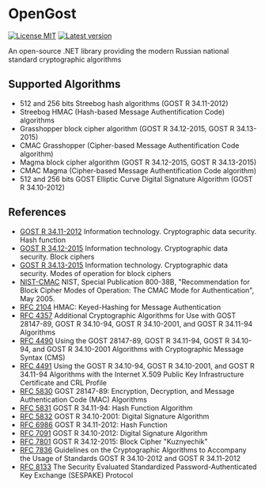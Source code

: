 # OpenGost

[![License MIT](https://img.shields.io/badge/license-MIT-blue.svg)](LICENSE)
[![Latest version](https://img.shields.io/nuget/v/OpenGost.Security.Cryptography.svg)](https://www.nuget.org/packages/OpenGost.Security.Cryptography)

An open-source .NET library providing the modern Russian national standard cryptographic algorithms


## Supported Algorithms

* 512 and 256 bits Streebog hash algorithms (GOST R 34.11-2012)
* Streebog HMAC (Hash-based Message Authentification Code) algorithms
* Grasshopper block cipher algorithm (GOST R 34.12-2015, GOST R 34.13-2015)
* CMAC Grasshopper (Cipher-based Message Authentification Code algorithm)
* Magma block cipher algorithm (GOST R 34.12-2015, GOST R 34.13-2015)
* CMAC Magma (Cipher-based Message Authentification Code algorithm)
* 512 and 256 bits GOST Elliptic Curve Digital Signature Algorithm (GOST R 34.10-2012)


## References

* [GOST R 34.11-2012](https://tc26.ru/upload/iblock/f86/GOST_R_34_11-2012_eng.pdf) Information technology. Cryptographic data security. Hash function
* [GOST R 34.12-2015](https://tc26.ru/upload/iblock/fc9/GOST_R_34_12_2015_ENG.pdf) Information technology. Cryptographic data security. Block ciphers
* [GOST R 34.13-2015](https://tc26.ru/upload/iblock/ea7/GOST_R_34_13_2015_ENG.pdf) Information technology. Cryptographic data security. Modes of operation for block ciphers
* [NIST-CMAC](https://nvlpubs.nist.gov/nistpubs/SpecialPublications/NIST.SP.800-38B.pdf) NIST, Special Publication 800-38B, "Recommendation for Block Cipher Modes of Operation: The CMAC Mode for Authentication", May 2005.
* [RFC 2104](https://tools.ietf.org/html/rfc2104) HMAC: Keyed-Hashing for Message Authentication
* [RFC 4357](https://tools.ietf.org/html/rfc4357) Additional Cryptographic Algorithms for Use with GOST 28147-89, GOST R 34.10-94, GOST R 34.10-2001, and GOST R 34.11-94 Algorithms
* [RFC 4490](https://tools.ietf.org/html/rfc4490) Using the GOST 28147-89, GOST R 34.11-94, GOST R 34.10-94, and GOST R 34.10-2001 Algorithms with Cryptographic Message Syntax (CMS)
* [RFC 4491](https://tools.ietf.org/html/rfc4491) Using the GOST R 34.10-94, GOST R 34.10-2001, and GOST R 34.11-94 Algorithms with the Internet X.509 Public Key Infrastructure Certificate and CRL Profile
* [RFC 5830](https://tools.ietf.org/html/rfc5830) GOST 28147-89: Encryption, Decryption, and Message Authentication Code (MAC) Algorithms
* [RFC 5831](https://tools.ietf.org/html/rfc5831) GOST R 34.11-94: Hash Function Algorithm
* [RFC 5832](https://tools.ietf.org/html/rfc5832) GOST R 34.10-2001: Digital Signature Algorithm
* [RFC 6986](https://tools.ietf.org/html/rfc6986) GOST R 34.11-2012: Hash Function
* [RFC 7091](https://tools.ietf.org/html/rfc7091) GOST R 34.10-2012: Digital Signature Algorithm
* [RFC 7801](https://tools.ietf.org/html/rfc7801) GOST R 34.12-2015: Block Cipher "Kuznyechik"
* [RFC 7836](https://tools.ietf.org/html/rfc7836) Guidelines on the Cryptographic Algorithms to Accompany the Usage of Standards GOST R 34.10-2012 and GOST R 34.11-2012
* [RFC 8133](https://tools.ietf.org/html/rfc8133) The Security Evaluated Standardized Password-Authenticated Key Exchange (SESPAKE) Protocol


